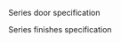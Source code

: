 <span class="transform-to-uppercase">Series door specification</span>

<span class="transform-to-uppercase">Series finishes specification</span>